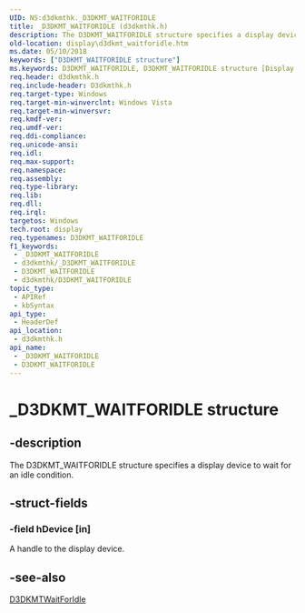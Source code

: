 ```yaml
---
UID: NS:d3dkmthk._D3DKMT_WAITFORIDLE
title: _D3DKMT_WAITFORIDLE (d3dkmthk.h)
description: The D3DKMT_WAITFORIDLE structure specifies a display device to wait for an idle condition.
old-location: display\d3dkmt_waitforidle.htm
ms.date: 05/10/2018
keywords: ["D3DKMT_WAITFORIDLE structure"]
ms.keywords: D3DKMT_WAITFORIDLE, D3DKMT_WAITFORIDLE structure [Display Devices], OpenGL_Structs_99c47b61-1104-476f-bf7e-312d7cd0ec02.xml, _D3DKMT_WAITFORIDLE, d3dkmthk/D3DKMT_WAITFORIDLE, display.d3dkmt_waitforidle
req.header: d3dkmthk.h
req.include-header: D3dkmthk.h
req.target-type: Windows
req.target-min-winverclnt: Windows Vista
req.target-min-winversvr: 
req.kmdf-ver: 
req.umdf-ver: 
req.ddi-compliance: 
req.unicode-ansi: 
req.idl: 
req.max-support: 
req.namespace: 
req.assembly: 
req.type-library: 
req.lib: 
req.dll: 
req.irql: 
targetos: Windows
tech.root: display
req.typenames: D3DKMT_WAITFORIDLE
f1_keywords:
 - _D3DKMT_WAITFORIDLE
 - d3dkmthk/_D3DKMT_WAITFORIDLE
 - D3DKMT_WAITFORIDLE
 - d3dkmthk/D3DKMT_WAITFORIDLE
topic_type:
 - APIRef
 - kbSyntax
api_type:
 - HeaderDef
api_location:
 - d3dkmthk.h
api_name:
 - _D3DKMT_WAITFORIDLE
 - D3DKMT_WAITFORIDLE
---
```


# _D3DKMT_WAITFORIDLE structure


## -description

The D3DKMT_WAITFORIDLE structure specifies a display device to wait for an idle condition.

## -struct-fields

### -field hDevice [in]

A handle to the display device.

## -see-also

<a href="/windows-hardware/drivers/ddi/d3dkmthk/nf-d3dkmthk-d3dkmtwaitforidle">D3DKMTWaitForIdle</a>

